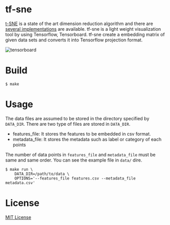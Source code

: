 tf-sne
====

[t-SNE](https://lvdmaaten.github.io/tsne/) is a state of the art dimension reduction algorithm and 
there are [several implementations](http://scikit-learn.org/stable/modules/generated/sklearn.manifold.TSNE.html) are available.
tf-sne is a light weight visualization tool by using Tensorflow, Tensorboard. tf-sne create a embedding matrix of given data sets and converts 
it into Tensorflow projection format.      

![tensorboard](tensorboard.gif)

# Build

```
$ make
```

# Usage

The data files are assumed to be stored in the directory specified by `DATA_DIR`. There are two type of files are stored in `DATA_DIR`.

* features_file: It stores the features to be embedded in csv format.
* metadata_file: It stores the metadata such as label or category of each points

The number of data points in `features_file` and `metadata_file` must be same and same order.
You can see the example file in `data/` dire.

```
$ make run \
    DATA_DIR=/path/to/data \
    OPTIONS='--features_file features.csv --metadata_file metadata.csv'
```

# License

[MIT License](https://opensource.org/licenses/MIT)


